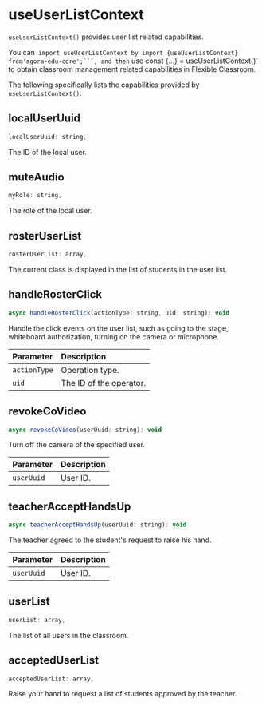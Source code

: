 # useUserListContext

`useUserListContext()` provides user list related capabilities.

You can` import useUserListContext by import {useUserListContext} from'agora-edu-core';```, and then` use const {...} = useUserListContext()` to obtain classroom management related capabilities in  Flexible Classroom.

The following specifically lists the capabilities provided by `useUserListContext()`.

## localUserUuid

```javascript
localUserUuid: string,
```

The ID of the local user.

## muteAudio

```javascript
myRole: string,
```

The role of the local user.

## rosterUserList

```javascript
rosterUserList: array,
```

The current class is displayed in the list of students in the user list.

## handleRosterClick

```javascript
async handleRosterClick(actionType: string, uid: string): void
```

Handle the click events on the user list, such as going to the stage, whiteboard authorization, turning on the camera or microphone.

| Parameter | Description |
| :----------- | :------------ |
| `actionType` | Operation type. |
| `uid` | The ID of the operator. |

## revokeCoVideo

```javascript
async revokeCoVideo(userUuid: string): void
```

Turn off the camera of the specified user.

| Parameter | Description |
| :--------- | :-------- |
| `userUuid` | User ID. |

## teacherAcceptHandsUp

```javascript
async teacherAcceptHandsUp(userUuid: string): void
```

The teacher agreed to the student's request to raise his hand.

| Parameter | Description |
| :--------- | :-------- |
| `userUuid` | User ID. |

## userList

```javascript
userList: array,
```

The list of all users in the classroom.

## acceptedUserList

```javascript
acceptedUserList: array,
```

Raise your hand to request a list of students approved by the teacher.
